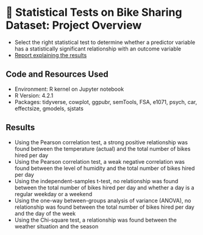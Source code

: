# :bicyclist: Statistical Tests on Bike Sharing Dataset: Project Overview

* Select the right statistical test to determine whether a predictor variable has a statistically significant relationship with an outcome variable
* [Report explaining the results](https://github.com/ayanoyamamoto0/assignments_2022-2023/blob/main/probability_and_statistical_inference_1/probability_and_statistical_inference_1.pdf)

## Code and Resources Used
* Environment: R kernel on Jupyter notebook
* R Version: 4.2.1
* Packages: tidyverse, cowplot, ggpubr, semTools, FSA, e1071, psych, car, effectsize, gmodels, sjstats

## Results
* Using the Pearson correlation test, a strong positive relationship was found between the temperature (actual) and the total number of bikes hired per day
* Using the Pearson correlation test, a weak negative correlation was found between the level of humidity and the total number of bikes hired per day
* Using the independent-samples t-test, no relationship was found between the total number of bikes hired per day and whether a day is a regular weekday or a weekend
* Using the one-way between-groups analysis of variance (ANOVA), no relationship was found between the total number of bikes hired per day and the day of the week
* Using the Chi-square test, a relationship was found between the weather situation and the season

